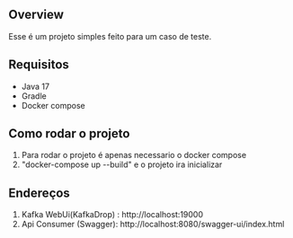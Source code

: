## Overview
Esse é um projeto simples feito para um caso de teste.

## Requisitos
* Java 17
* Gradle
* Docker compose

## Como rodar o projeto
1. Para rodar o projeto é apenas necessario o docker compose
2. "docker-compose up --build" e o projeto ira inicializar

## Endereços
1. Kafka WebUi(KafkaDrop) : http://localhost:19000
3. Api Consumer (Swagger): http://localhost:8080/swagger-ui/index.html
